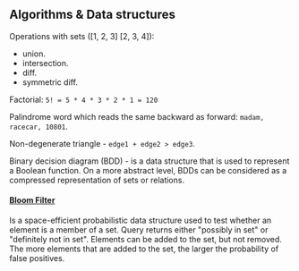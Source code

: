 Algorithms & Data structures
-

Operations with sets ([1, 2, 3] [2, 3, 4]):
* union.
* intersection.
* diff.
* symmetric diff.

Factorial: `5! = 5 * 4 * 3 * 2 * 1 = 120`

Palindrome word which reads the same backward as forward: `madam, racecar, 10801`.

Non-degenerate triangle - `edge1 + edge2 > edge3`.

Binary decision diagram (BDD) -  is a data structure
that is used to represent a Boolean function.
On a more abstract level, BDDs can be considered
as a compressed representation of sets or relations.

#### [Bloom Filter](https://monosnap.com/file/pgYT6nOzrYcA9Y7Qx5Ed8EGDAO2QvX)

Is a space-efficient probabilistic data structure
used to test whether an element is a member of a set.
Query returns either "possibly in set" or "definitely not in set".
Elements can be added to the set, but not removed.
The more elements that are added to the set, the larger the probability of false positives.
